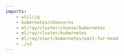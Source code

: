 ```yaml
---
imports:
    - util/jq
    - kubernetes/choose/ns
    - ml/ray/cluster/choose/kubernetes
    - ml/ray/cluster/kubernetes
    - ml/ray/start/kubernetes/wait-for-head
    - ./v2
---
```


